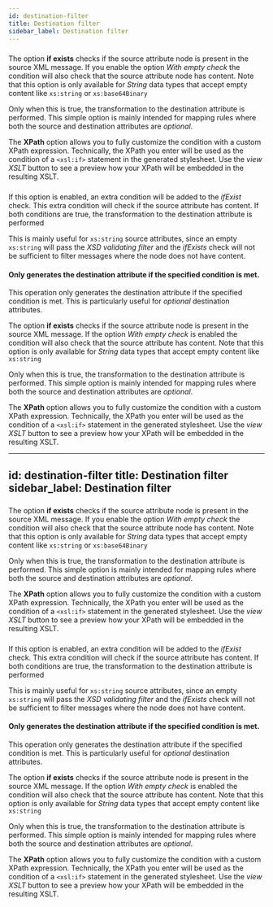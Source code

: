 ```yaml
---
id: destination-filter
title: Destination filter
sidebar_label: Destination filter
---
```

### 
The option <b>if exists</b> checks if the source attribute node is present in the source XML message. If you enable the option <i> With empty check</i>  the condition will also check that the source attribute node has content. Note that this option is only available for <i> String</i> data types that accept empty content like 
<code>xs:string</code> or <code>xs:base64Binary</code>

Only when this is true, the transformation to the destination attribute is performed. This simple option is mainly intended for mapping rules where both the source and destination attributes are <i>optional</i>. 

The <b>XPath</b> option allows you to fully customize the condition with a custom XPath expression. Technically, the XPath you enter will be used as the condition of a <code>&lt;xsl:if&gt;</code> statement in the generated stylesheet. Use the <i>view XSLT</i> button to see a preview how your XPath will be embedded in the resulting XSLT.

### 
If this option is enabled,  an extra condition will be added  to the <i>ifExist</i> check. This extra condition will check if the source attribute has content. If both conditions are true, the transformation to the destination attribute is performed

This is mainly useful for <code>xs:string</code> source attributes, since an empty <code>xs:string</code> will pass the <i>XSD validating filter</i> and the <i>ifExists</i> check will not be sufficient to filter messages where the node does not have content. 

#### Only generates the destination attribute if the specified condition is met.


This operation only generates the destination attribute if the specified condition is met. This is particularly useful for <i>optional</i> destination attributes.

The option <b>if exists</b> checks if the source attribute node is present in the source XML message. If the option <i> With empty check</i> is enabled the condition will also check that the source attribute has content.  Note that this option is only available for <i> String</i> data types that accept empty content like <code>xs:string</code>

Only when this is true, the transformation to the destination attribute is performed. This simple option is mainly intended for mapping rules where both the source and destination attributes are <i>optional</i>.

The <b>XPath</b> option allows you to fully customize the condition with a custom XPath expression. Technically, the XPath you enter will be used as the condition of a <code>&lt;xsl:if&gt;</code> statement in the generated stylesheet. Use the <i>view XSLT</i> button to see a preview how your XPath will be embedded in the resulting XSLT.

---
id: destination-filter
title: Destination filter
sidebar_label: Destination filter
---
### 
The option <b>if exists</b> checks if the source attribute node is present in the source XML message. If you enable the option <i> With empty check</i>  the condition will also check that the source attribute node has content. Note that this option is only available for <i> String</i> data types that accept empty content like 
<code>xs:string</code> or <code>xs:base64Binary</code>

Only when this is true, the transformation to the destination attribute is performed. This simple option is mainly intended for mapping rules where both the source and destination attributes are <i>optional</i>. 

The <b>XPath</b> option allows you to fully customize the condition with a custom XPath expression. Technically, the XPath you enter will be used as the condition of a <code>&lt;xsl:if&gt;</code> statement in the generated stylesheet. Use the <i>view XSLT</i> button to see a preview how your XPath will be embedded in the resulting XSLT.

### 
If this option is enabled,  an extra condition will be added  to the <i>ifExist</i> check. This extra condition will check if the source attribute has content. If both conditions are true, the transformation to the destination attribute is performed

This is mainly useful for <code>xs:string</code> source attributes, since an empty <code>xs:string</code> will pass the <i>XSD validating filter</i> and the <i>ifExists</i> check will not be sufficient to filter messages where the node does not have content. 

#### Only generates the destination attribute if the specified condition is met.


This operation only generates the destination attribute if the specified condition is met. This is particularly useful for <i>optional</i> destination attributes.

The option <b>if exists</b> checks if the source attribute node is present in the source XML message. If the option <i> With empty check</i> is enabled the condition will also check that the source attribute has content.  Note that this option is only available for <i> String</i> data types that accept empty content like <code>xs:string</code>

Only when this is true, the transformation to the destination attribute is performed. This simple option is mainly intended for mapping rules where both the source and destination attributes are <i>optional</i>.

The <b>XPath</b> option allows you to fully customize the condition with a custom XPath expression. Technically, the XPath you enter will be used as the condition of a <code>&lt;xsl:if&gt;</code> statement in the generated stylesheet. Use the <i>view XSLT</i> button to see a preview how your XPath will be embedded in the resulting XSLT.

